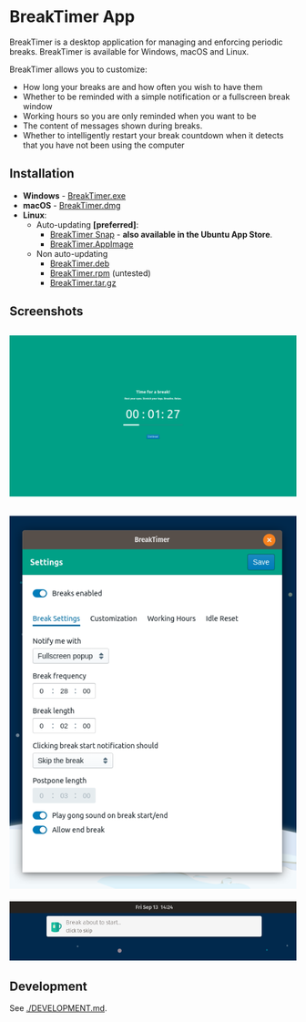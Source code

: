 BreakTimer App
===========

BreakTimer is a desktop application for managing and enforcing periodic breaks. BreakTimer is available for Windows, macOS and Linux.

BreakTimer allows you to customize:

* How long your breaks are and how often you wish to have them
* Whether to be reminded with a simple notification or a fullscreen break window
* Working hours so you are only reminded when you want to be
* The content of messages shown during breaks.
* Whether to intelligently restart your break countdown when it detects that you have not been using the computer

## Installation

* **Windows** - [BreakTimer.exe](https://github.com/tom-james-watson/breaktimer-app/releases/latest/download/BreakTimer.exe)
* **macOS** - [BreakTimer.dmg](https://github.com/tom-james-watson/breaktimer-app/releases/latest/download/BreakTimer.dmg)
* **Linux**:
  * Auto-updating **[preferred]**:
    * [BreakTimer Snap](https://snapcraft.io/breaktimer) - **also available in the Ubuntu App Store**.
    * [BreakTimer.AppImage](https://github.com/tom-james-watson/breaktimer-app/releases/latest/download/BreakTimer.AppImage)
  * Non auto-updating
    * [BreakTimer.deb](https://github.com/tom-james-watson/breaktimer-app/releases/latest/download/BreakTimer.deb)
    * [BreakTimer.rpm](https://github.com/tom-james-watson/breaktimer-app/releases/latest/download/BreakTimer.rpm) (untested)
    * [BreakTimer.tar.gz](https://github.com/tom-james-watson/breaktimer-app/releases/latest/download/BreakTimer.tar.gz)

## Screenshots

![break panel](screenshots/break.png)
---
![settings panel](screenshots/settings.png)
---
![notification](screenshots/notification.png)

## Development

See [./DEVELOPMENT.md](DEVELOPMENT.md).
